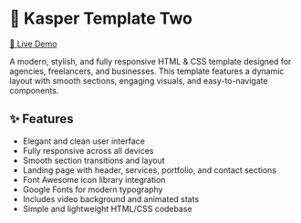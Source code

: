 # 🎨 Kasper Template Two

[🔗 Live Demo](https://mahdikheireddine.github.io/kasper-landing-page/)

A modern, stylish, and fully responsive HTML & CSS template designed for agencies, freelancers, and businesses. This template features a dynamic layout with smooth sections, engaging visuals, and easy-to-navigate components.

## ✨ Features

- Elegant and clean user interface
- Fully responsive across all devices
- Smooth section transitions and layout
- Landing page with header, services, portfolio, and contact sections
- Font Awesome icon library integration
- Google Fonts for modern typography
- Includes video background and animated stats
- Simple and lightweight HTML/CSS codebase
